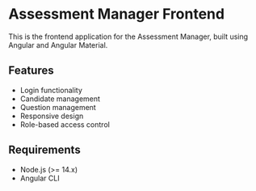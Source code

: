# Assessment Manager Frontend

This is the frontend application for the Assessment Manager, built using Angular and Angular Material.

## Features

- Login functionality
- Candidate management
- Question management
- Responsive design
- Role-based access control

## Requirements

- Node.js (>= 14.x)
- Angular CLI

